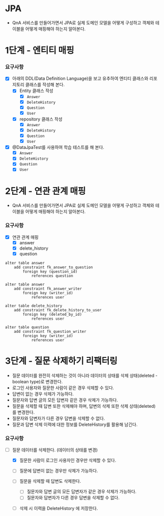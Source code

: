 # JPA

- QnA 서비스를 만들어가면서 JPA로 실제 도메인 모델을 어떻게 구성하고 객체와 테이블을 어떻게 매핑해야 하는지 알아본다.

# 1단계 - 엔티티 매핑

### 요구사항

- [X] 아래의 DDL(Data Definition Language)을 보고 유추하여 엔티티 클래스와 리포지토리 클래스를 작성해 본다.
    - [X] Entity 클래스 작성
        - [X] `Answer`
        - [X] `DeleteHistory`
        - [X] `Question`
        - [X] `User`
    - [X] repository 클래스 작성
        - [X] `Answer`
        - [X] `DeleteHistory`
        - [X] `Question`
        - [X] `User`
- [X] @DataJpaTest를 사용하여 학습 테스트를 해 본다.
    - [X] `Answer`
    - [X] `DeleteHistory`
    - [X] `Question`
    - [X] `User`

# 2단계 - 연관 관계 매핑

- QnA 서비스를 만들어가면서 JPA로 실제 도메인 모델을 어떻게 구성하고 객체와 테이블을 어떻게 매핑해야 하는지 알아본다.

### 요구사항

- [X] 연관 관계 매핑
    - [X] answer
    - [X] delete_history
    - [X] question

``` h2
alter table answer
    add constraint fk_answer_to_question
        foreign key (question_id)
            references question

alter table answer
    add constraint fk_answer_writer
        foreign key (writer_id)
            references user

alter table delete_history
    add constraint fk_delete_history_to_user
        foreign key (deleted_by_id)
            references user

alter table question
    add constraint fk_question_writer
        foreign key (writer_id)
            references user
```

# 3단계 - 질문 삭제하기 리팩터링

- 질문 데이터를 완전히 삭제하는 것이 아니라 데이터의 상태를 삭제 상태(deleted - boolean type)로 변경한다.
- 로그인 사용자와 질문한 사람이 같은 경우 삭제할 수 있다.
- 답변이 없는 경우 삭제가 가능하다.
- 질문자와 답변 글의 모든 답변자 같은 경우 삭제가 가능하다.
- 질문을 삭제할 때 답변 또한 삭제해야 하며, 답변의 삭제 또한 삭제 상태(deleted)를 변경한다.
- 질문자와 답변자가 다른 경우 답변을 삭제할 수 없다.
- 질문과 답변 삭제 이력에 대한 정보를 DeleteHistory를 활용해 남긴다.

### 요구사항
- [ ] 질문 데이터를 삭제한다. (데이터의 상태를 변경)
  - [X] 질문한 사람이 로그인 사용자인 경우만 삭제할 수 있다.
  - [ ] 질문에 답변이 없는 경우만 삭제가 가능하다.
  - [ ] 질문을 삭제할 때 답변도 삭제한다.
    - [ ] 질문자와 답변 글의 모든 답변자가 같은 경우 삭제가 가능하다.
    - [ ] 질문자와 답변자가 다른 경우 답변을 삭제할 수 없다.
  - [ ] 삭제 시 이력을 DeleteHistory 에 저장한다.
  
